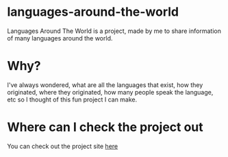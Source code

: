 # languages-around-the-world
Languages Around The World is a project, made by me to share information of many languages around the world.

# Why?
I've always wondered, what are all the languages that exist, how they originated, where they originated, how many people speak the language, etc so I thought of this fun project I can make.

# Where can I check the project out
You can check out the project site [here](https://languages.kendalldoescoding.gq)
